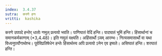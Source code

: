 ```yaml
---
index:  3.4.37
sutra:  करणे हनः
vritti:  kashika 
---
```


करणे उपपदे हन्तेर् धातोः णमुल् प्रत्ययो भवति। पाणिघातं वेदिं हन्ति। पादघातं भूमिं हन्ति। हिंसार्थानां च समानकर्मकाणाम् (*3,4.48)। इति णमुलं वक्ष्यति। अहिंसार्थो ऽयम् आरम्भः। नित्यसमासार्थो वा यथा विध्यनुपर्योगार्थश्च। पूर्वविप्रतिषेधेन हन्तेः हिंसार्थस्य अपि प्रत्ययो ऽनेन एव इष्यते। असिघातं हन्ति। शरघातं हन्ति।

